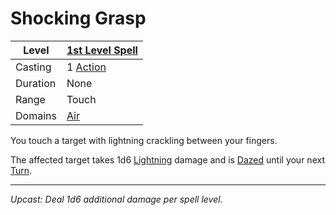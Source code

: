 # Shocking Grasp

| Level    | [1st Level Spell](1st%20Level%20Spells.md)                                           |
| -------- | --------------------------------------------------- |
| Casting  | 1 [Action](../../../../Game%20Procedures/Core%20Procedures/Action.md) |
| Duration | None                                                |
| Range    | Touch                                               |
| Domains  | [Air](../../Spell%20Domains/Air.md)              |

You touch a target with lightning crackling between your fingers.

The affected target takes 1d6 [Lightning](../../../../Game%20Procedures/Combat/Damage%20Types/Lightning.md) damage and is [Dazed](../../../../Game%20Procedures/Conditions/Dazed.md) until your next [Turn](../../../../Game%20Procedures/Core%20Procedures/Turn.md).

---
*Upcast: Deal 1d6 additional damage per spell level.*

